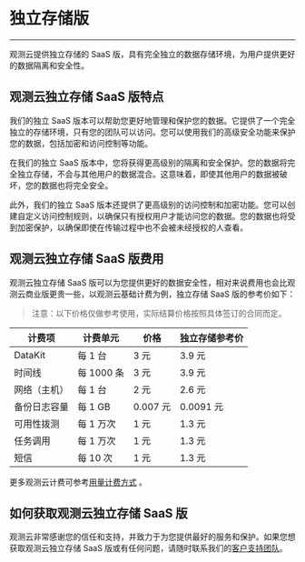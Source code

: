 # 独立存储版
---

观测云提供独立存储的 SaaS 版，具有完全独立的数据存储环境，为用户提供更好的数据隔离和安全性。

## 观测云独立存储 SaaS 版特点

我们的独立 SaaS 版本可以帮助您更好地管理和保护您的数据。它提供了一个完全独立的存储环境，只有您的团队可以访问。您可以使用我们的高级安全功能来保护您的数据，包括加密和访问控制等功能。

在我们的独立 SaaS 版本中，您将获得更高级别的隔离和安全保护。您的数据将完全独立存储，不会与其他用户的数据混合。这意味着，即使其他用户的数据被破坏，您的数据也将完全安全。

此外，我们的独立 SaaS 版本还提供了更高级别的访问控制和加密功能。您可以创建自定义访问控制规则，以确保只有授权用户才能访问您的数据。您的数据也将受到加密保护，以确保即使在传输过程中也不会被未经授权的人查看。

## 观测云独立存储 SaaS 版费用

观测云独立存储 SaaS 版可以为您提供更好的数据安全性，相对来说费用也会比观测云商业版更贵一些，以观测云基础计费为例，独立存储 SaaS 版的参考价如下：

> 注意：以下价格仅做参考使用，实际结算价格按照具体签订的合同而定。

| **计费项**   | **计费单元** | **价格** | **独立存储参考价** |
| ------------ | ------------ | -------- | -------- |
| DataKit      | 每 1 台      | 3 元     | 3.9 元     |
| 时间线       | 每 1000 条   | 3 元     | 3.9 元     |
| 网络（主机） | 每 1 台      | 2 元     | 2.6 元     |
| 备份日志容量 | 每 1 GB      | 0.007 元 | 0.0091 元 |
| 可用性拨测   | 每 1 万次    | 1 元     | 1.3 元     |
| 任务调用     | 每 1 万次    | 1 元     | 1.3 元     |
| 短信         | 每 10 次     | 1 元     | 1.3 元     |

更多观测云计费可参考[用量计费方式](../billing/billing-method/index.md) 。

## 如何获取观测云独立存储 SaaS 版

观测云非常感谢您的信任和支持，并致力于为您提供最好的服务和保护。如果您想获取观测云独立存储 SaaS 版或有任何问题，请随时联系我们的[客户支持团队](https://www.guance.com/support)。